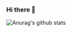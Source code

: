 ### Hi there 👋
![Anurag's github stats](https://github-readme-stats.vercel.app/api?username=DevanshD3&show_icons=true&theme=radical)
<!--
**DevanshD3/DevanshD3** is a ✨ _special_ ✨ repository because its `README.md` (this file) appears on your GitHub profile.

Here are some ideas to get you started:

- 🔭 I’m currently working on ...
- 🌱 I’m currently learning ...
- 👯 I’m looking to collaborate on ...
- 🤔 I’m looking for help with ...
- 💬 Ask me about ...
- 📫 How to reach me: ...
- 😄 Pronouns: ...
- ⚡ Fun fact: ...
-->
